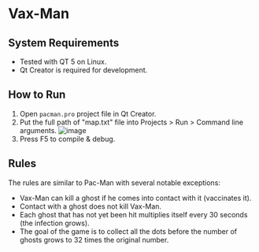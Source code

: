 # Vax-Man

## System Requirements

- Tested with QT 5 on Linux.
- Qt Creator is required for development.

## How to Run

1. Open `pacman.pro` project file in Qt Creator.
1. Put the full path of "map.txt" file into Projects > Run > Command line arguments.
  ![image](https://user-images.githubusercontent.com/8978815/159198151-95347129-bc0f-40bd-823a-94d08def4114.png)
1. Press F5 to compile & debug.

## Rules

The rules are similar to Pac-Man with several notable exceptions:

- Vax-Man can kill a ghost if he comes into contact with it (vaccinates it).
- Contact with a ghost does not kill Vax-Man.
- Each ghost that has not yet been hit multiplies itself every 30 seconds (the infection grows).
- The goal of the game is to collect all the dots before the number of ghosts grows to 32 times the original number.
